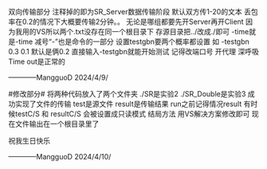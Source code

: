 双向传输部分 注释掉的即为SR_Server数据传输阶段 默认双方传1-20的文本 丢包率在0.2的情况下大概要传输2分钟。。
无论是哪组都要先开Server再开Client 因为我用的VS所以两个.txt没存在同一个根目录下 存源目录把../改成./即可
-time就是-time 减号“-”也是命令的一部分 设置testgbn要两个概率都设置 如 -testgbn 0.3 0.1 默认是俩0.2 直接输入-testgbn就能开始测试
记得改端口号 开代理 深呼吸 Time out是正常的

————MangguoD 2024/4/9/

#修改部分#
将两种代码放入了两个文件夹 ./SR是实验2 ./SR_Double是实验3
成功实现了文件的传输 test是源文件 result是传输结果 run之前记得情况result
有时候testC/S 和 resultC/S 会被设置成只读模式 结局方法 用VS解决方案修改即可
现在文件输出在一个根目录里了

祝我生日快乐

————MangguoD 2024/4/10/
